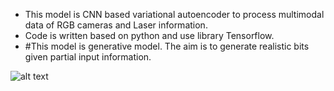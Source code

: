  * This model is CNN based variational autoencoder to process multimodal data of RGB cameras and Laser information.  
 * Code is written based on python and use library Tensorflow.  
 * #This model is generative model. The aim is to generate realistic bits given partial input information.  

 ![alt text](https://github.com/yiliu1/Variational-Auto-Encoder-for-Robotic-Perception/blob/master/example.png)
 

